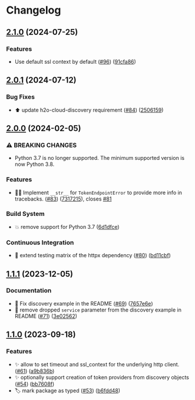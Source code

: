 # Changelog

## [2.1.0](https://github.com/h2oai/authn-py/compare/v2.0.1...v2.1.0) (2024-07-25)


### Features

* Use default ssl context by default ([#96](https://github.com/h2oai/authn-py/issues/96)) ([91cfa86](https://github.com/h2oai/authn-py/commit/91cfa86c701b5fa2fc8555919ba8543b9f0fa184))

## [2.0.1](https://github.com/h2oai/authn-py/compare/v2.0.0...v2.0.1) (2024-07-12)


### Bug Fixes

* :arrow_up: update h2o-cloud-discovery requirement ([#84](https://github.com/h2oai/authn-py/issues/84)) ([2506159](https://github.com/h2oai/authn-py/commit/250615916f00df44c147920774e65577fdeaf0f2))

## [2.0.0](https://github.com/h2oai/authn-py/compare/v1.1.1...v2.0.0) (2024-02-05)


### ⚠ BREAKING CHANGES

* Python 3.7 is no longer supported. The minimum supported version is now Python 3.8.

### Features

* 🧑‍💻 Implement `__str__` for `TokenEndpointError` to provide more info in tracebacks. ([#83](https://github.com/h2oai/authn-py/issues/83)) ([7317215](https://github.com/h2oai/authn-py/commit/7317215ba82e8b430207b1b936229f31b866b68b)), closes [#81](https://github.com/h2oai/authn-py/issues/81)


### Build System

* 💥 remove support for Python 3.7 ([6d1dfce](https://github.com/h2oai/authn-py/commit/6d1dfced40263e88ecb496f06842ecf1980c14fa))


### Continuous Integration

* 👷 extend testing matrix of the httpx dependency ([#80](https://github.com/h2oai/authn-py/issues/80)) ([bd11cbf](https://github.com/h2oai/authn-py/commit/bd11cbfc63fd41069de90ea610cd46d346e85ad0))

## [1.1.1](https://github.com/h2oai/authn-py/compare/v1.1.0...v1.1.1) (2023-12-05)


### Documentation

* 📝 Fix discovery example in the README ([#69](https://github.com/h2oai/authn-py/issues/69)) ([7657e6e](https://github.com/h2oai/authn-py/commit/7657e6ed7540113ca6310cb765af285a4944c82a))
* 📝 remove dropped `service` parameter from the discovery example in README ([#71](https://github.com/h2oai/authn-py/issues/71)) ([3e02562](https://github.com/h2oai/authn-py/commit/3e02562c6b5413af8519509c8901f6c7829ea119))

## [1.1.0](https://github.com/h2oai/authn-py/compare/v1.0.0...v1.1.0) (2023-09-18)


### Features

* ✨ allow to set timeout and ssl_context for the underlying http client. ([#61](https://github.com/h2oai/authn-py/issues/61)) ([a9b836b](https://github.com/h2oai/authn-py/commit/a9b836bd4398a7fd775b7e49d90cee64de99f270))
* ✨ optionally support creation of token providers from discovery objects ([#54](https://github.com/h2oai/authn-py/issues/54)) ([bb7608f](https://github.com/h2oai/authn-py/commit/bb7608f620f136fe6b1a2210e0f71d798f685a37))
* 🏷️ mark package as typed ([#53](https://github.com/h2oai/authn-py/issues/53)) ([b6fdd48](https://github.com/h2oai/authn-py/commit/b6fdd48b21f62225be0204fc8649f21c0666a09f))
